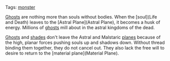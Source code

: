 Tags: [monster](Monsters)

[Ghosts](Ghosts) are nothing more than souls without bodies. When the [soul](Life and Death) leaves to the [Astral Plane](Astral Plane), it becomes a husk of energy. Millions of [ghosts](Ghosts) mill about in the astral kingdoms of the dead.

[Ghosts](Ghosts) and [shades](Shades) don't leave the Astral and Malstaric [planes](Planes) because of the high, planar forces pushing souls up and shadows down. Without thread binding them together, they do not cancel out. They also lack the free will to desire to return to the [material plane](Material Plane).

